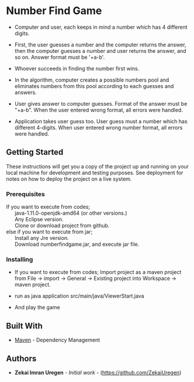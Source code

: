 # Number Find Game

 * Computer and user, each keeps in mind a number which has 4 different digits.
 * First, the user guesses a number and the computer returns the answer, then the computer guesses a number and user returns the answer, and so on. Answer format must be '+a-b'.
 * Whoever succeeds in finding the number first wins.
 
 * In the algorithm, computer creates a possible numbers pool and eliminates numbers from this pool according to each guesses and answers.
 
 * User gives answer to computer guesses. Format of the answer  must be "+a-b". When the user entered wrong format, all errors were handled.
 
 * Application takes user guess too. User guess must a number which has different 4-digits. When user entered wrong number format, all errors were handled.

## Getting Started

These instructions will get you a copy of the project up and running on your local machine for development and testing purposes. See deployment for notes on how to deploy the project on a live system.

### Prerequisites

If you want to execute from codes;<br/>
&nbsp;&nbsp;&nbsp;&nbsp;&nbsp; java-1.11.0-openjdk-amd64 (or other versions.)<br/>
&nbsp;&nbsp;&nbsp;&nbsp;&nbsp; Any Eclipse version.<br/>
&nbsp;&nbsp;&nbsp;&nbsp;&nbsp; Clone or download project from github.<br/>
else if you want to execute from jar;<br/>
&nbsp;&nbsp;&nbsp;&nbsp;&nbsp; Install any Jre version.<br/>
&nbsp;&nbsp;&nbsp;&nbsp;&nbsp; Download numberfindgame.jar, and execute jar file.
    
### Installing

* If you want to execute from codes;
	Import project as a maven project from File -> import -> General -> Existing project into   Workspace -> maven project.

* run as java application src/main/java/ViewerStart.java	 
* And play the game
      

## Built With
* [Maven](https://maven.apache.org/) - Dependency Management


## Authors

* **Zekai Imran Uregen** - *Initial work* - (https://github.com/ZekaiUregen)


